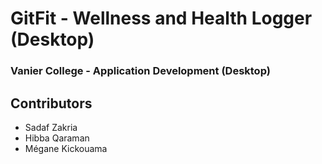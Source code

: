 # GitFit - Wellness and Health Logger (Desktop)
### Vanier College - Application Development (Desktop)
## Contributors
- Sadaf Zakria
- Hibba Qaraman
- Mégane Kickouama
